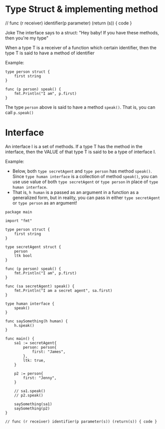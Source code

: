 # Type Struct & implementing method

// func (r receiver) identifier(p parameter) (return (s)) { code }

Joke The interface says to a struct: "Hey baby! If you have these methods, then you're my type"

When a type T is a receiver of a function which certain identifier, then the type T is said to have a method of identifier

Example:
```
type person struct {
	first string
}

func (p person) speak() {
	fmt.Println("I am", p.first)
}
```

The type `person` above is said to have a method `speak()`. That is, you can call `p.speak()`

# Interface
An interface I is a set of methods. If a type T has the method in the interface, then the VALUE of that type T is said to be a type of interface I.

Example: 

- Below, both `type secretAgent` and `type person` has method `speak()`. Since `type human interface` is a collection of method `speak()`, you can use use value of both `type secretAgent` or `type person` in place of `type human interface`. 
- That is, `h human` is a passed as an argument in a function as a generalized form, but in reality, you can pass in either `type secretAgent` or `type person` as an argument!

```
package main

import "fmt"

type person struct {
	first string
}

type secretAgent struct {
	person
	ltk bool
}

func (p person) speak() {
	fmt.Println("I am", p.first)
}

func (sa secretAgent) speak() {
	fmt.Println("I am a secret agent", sa.first)
}

type human interface {
	speak()
}

func saySomething(h human) {
	h.speak()
}

func main() {
	sa1 := secretAgent{
		person: person{
			first: "James",
		},
		ltk: true,
	}

	p2 := person{
		first: "Jenny",
	}

	// sa1.speak()
	// p2.speak()

	saySomething(sa1)
	saySomething(p2)
}

// func (r receiver) identifier(p parameter(s)) (return(s)) { code }

```